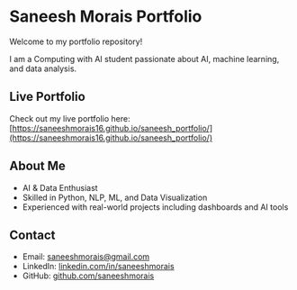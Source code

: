 # Saneesh Morais Portfolio

Welcome to my portfolio repository!  

I am a Computing with AI student passionate about AI, machine learning, and data analysis.

## Live Portfolio

Check out my live portfolio here:  
[https://saneeshmorais16.github.io/saneesh_portfolio/](https://saneeshmorais16.github.io/saneesh_portfolio/)

## About Me

- AI & Data Enthusiast  
- Skilled in Python, NLP, ML, and Data Visualization  
- Experienced with real-world projects including dashboards and AI tools

## Contact

- Email: saneeshmorais@gmail.com
- LinkedIn: [linkedin.com/in/saneeshmorais](https://www.linkedin.com/in/saneesh-morais-581458227/)  
- GitHub: [github.com/saneeshmorais](https://github.com/saneeshmorais16)

